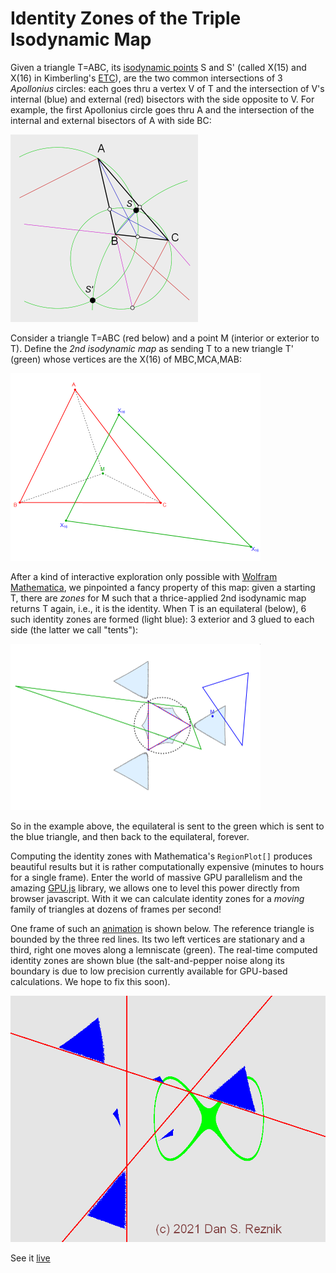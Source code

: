 # Identity Zones of the Triple Isodynamic Map

Given a triangle T=ABC, its [isodynamic points](https://mathworld.wolfram.com/IsodynamicPoints.html) S and S' (called X(15) and X(16) in Kimberling's [ETC](https://faculty.evansville.edu/ck6/encyclopedia/ETC.html)), are the two common intersections of 3 *Apollonius* circles: each goes thru a vertex V of T and the intersection of V's internal (blue) and external (red) bisectors with the side opposite to V. For example, the first Apollonius circle goes thru A and the intersection of the internal and external bisectors of A with side BC:

<img src="construction.png" alt="alt text" width="300">

Consider a triangle T=ABC (red below) and a point M (interior or exterior to T). Define the *2nd isodynamic map* as sending T to a new triangle T' (green) whose vertices are the X(16) of MBC,MCA,MAB:

<img src="plotX16.png" alt="alt text" width="400">

After a kind of interactive exploration only possible with [Wolfram Mathematica](https://www.wolfram.com/mathematica/), we pinpointed a fancy property of this map: given a starting T, there are *zones* for M such that a thrice-applied 2nd isodynamic map returns T again, i.e., it is the identity. When T is an equilateral (below), 6 such identity zones are formed (light blue): 3 exterior and 3 glued to each side (the latter we call "tents"):

<img src="mathematica.png" alt="alt text" width="400">

So in the example above, the equilateral is sent to the green which is sent to the blue triangle, and then back to the equilateral, forever.

Computing the identity zones with Mathematica's `RegionPlot[]` produces beautiful results but it is rather computationally expensive (minutes to hours for a single frame). Enter the world of massive GPU parallelism and the amazing [GPU.js](gpu.rocks) library, we allows one to level this power directly from browser javascript. With it we can calculate identity zones for a *moving* family of triangles at dozens of frames per second!

One frame of such an [animation](https://dan-reznik.github.io/Isodynamic-Map-GPU/) is shown below. The reference triangle is bounded by the three red lines. Its two left vertices are stationary and a third, right one moves along a lemniscate (green). The real-time computed identity zones are shown blue (the salt-and-pepper noise along its boundary is due to low precision currently available for GPU-based calculations. We hope to fix this soon).

<img src="isodynamic.png" alt="alt text" width="600">

See it [live](https://dan-reznik.github.io/Isodynamic-Map-GPU/)

